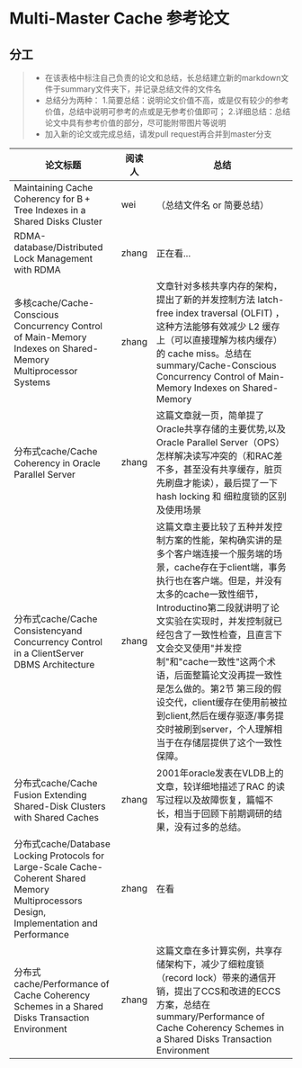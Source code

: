 # Multi-Master Cache 参考论文
## 分工
> + 在该表格中标注自己负责的论文和总结，长总结建立新的markdown文件于summary文件夹下，并记录总结文件的文件名
> + 总结分为两种：
    1.简要总结：说明论文价值不高，或是仅有较少的参考价值，总结中说明可参考的点或是无参考价值即可；
    2.详细总结：总结论文中具有参考价值的部分，尽可能附带图片等说明
> + 加入新的论文或完成总结，请发pull request再合并到master分支

|  论文标题   | 阅读人 | 总结 |
|  ----  | ----  | ----  |
|   Maintaining Cache Coherency for B +  Tree Indexes in a Shared Disks Cluster  | wei | （总结文件名 or 简要总结） |
|   RDMA-database/Distributed Lock Management with RDMA  | zhang | 正在看... |
|   多核cache/Cache-Conscious Concurrency Control of Main-Memory Indexes on Shared-Memory Multiprocessor Systems   |  zhang |  文章针对多核共享内存的架构，提出了新的并发控制方法 latch-free index traversal (OLFIT) ，这种方法能够有效减少 L2 缓存上（可以直接理解为核内缓存）的 cache miss。总结在summary/Cache-Conscious Concurrency Control of Main-Memory Indexes on Shared-Memory  |
|   分布式cache/Cache Coherency in Oracle Parallel Server   | zhang  | 这篇文章就一页，简单提了Oracle共享存储的主要优势,以及Oracle Parallel Server（OPS）怎样解决读写冲突的（和RAC差不多，甚至没有共享缓存，脏页先刷盘才能读），最后提了一下hash locking 和 细粒度锁的区别及使用场景 |
|   分布式cache/Cache Consistencyand Concurrency Control in a ClientServer DBMS Architecture   | zhang  |  这篇文章主要比较了五种并发控制方案的性能，架构确实讲的是多个客户端连接一个服务端的场景，cache存在于client端，事务执行也在客户端。但是，并没有太多的cache一致性细节，Introductino第二段就讲明了论文实验在实现时，并发控制就已经包含了一致性检查，且直言下文会交叉使用"并发控制"和"cache一致性"这两个术语，后面整篇论文没再提一致性是怎么做的。第2节 第三段的假设交代，client缓存在使用前被拉到client,然后在缓存驱逐/事务提交时被刷到server，个人理解相当于在存储层提供了这个一致性保障。  |
|   分布式cache/Cache Fusion Extending Shared-Disk Clusters with Shared Caches   | zhang | 2001年oracle发表在VLDB上的文章，较详细地描述了RAC 的读写过程以及故障恢复，篇幅不长，相当于回顾下前期调研的结果，没有过多的总结。 |  
|   分布式cache/Database Locking Protocols for Large-Scale Cache-Coherent Shared Memory Multiprocessors Design, Implementation and Performance   | zhang | 在看 |
|   分布式cache/Performance of Cache Coherency Schemes in a Shared Disks Transaction Environment   | zhang | 这篇文章在多计算实例，共享存储架构下，减少了细粒度锁（record lock）带来的通信开销，提出了CCS和改进的ECCS方案，总结在summary/Performance  of Cache Coherency Schemes in a Shared Disks Transaction Environment|
